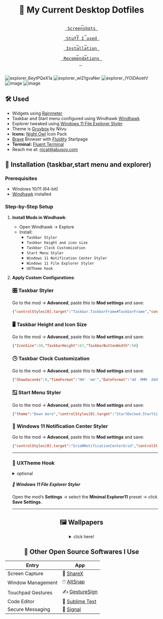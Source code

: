 <h1 align="center">🌾  My Current Desktop Dotfiles</h1>

<div align = center>

&ensp;[<kbd> <br> Screenshots <br> </kbd>](https://github.com/abusoww/dotfiles/edit/main/README.md#--my-current-desktop-dotfiles)&ensp;
&ensp;[<kbd> <br> Stuff I used <br> </kbd>](https://github.com/abusoww/dotfiles/edit/main/README.md#%EF%B8%8F-used)&ensp;
&ensp;[<kbd> <br> Installation <br> </kbd>](#Installation)&ensp;
&ensp;[<kbd> <br> Recomendations <br> </kbd>](#Recomendations)&ensp;
<br><br></div>



![explorer_6eytPQeX1a](https://github.com/user-attachments/assets/96da2325-6ca1-4b9b-bfc0-219b25abcdea)
![explorer_wl21gvaNer](https://github.com/user-attachments/assets/c6518e2c-24f8-43d3-916a-2ddd4e4cb851)
![explorer_IYOiDAoetV](https://github.com/user-attachments/assets/5f5e6624-aeb5-4720-8f97-c1bcbb745e9a)
![image](https://github.com/user-attachments/assets/dbe87dac-e2ba-4923-ad32-83e46f908a93)
![image](https://github.com/user-attachments/assets/c96b2e3a-3268-4656-9d10-a1e463fbfe2d)


## 🛠️ Used

- Widgets using [Rainmeter](https://www.rainmeter.net/)
- Taskbar and Start menu configured using Windhawk [Windhawk](https://windhawk.net/)
- Explorer tweaked using [Windows 11 File Explorer Styler](https://windhawk.net/mods/windows-11-file-explorer-styler)
- Theme is [Gruvbox](https://www.deviantart.com/niivu/art/Gruvbox-For-Windows-11-884680533) by Niivu
- **Icons:** [Night Owl](https://www.deviantart.com/niivu/art/Night-Owl-for-Windows-11-1111452963) Icon Pack
- [Brave](https://brave.com/) Browser with [Fluidity](https://github.com/prettycoffee/fluidity/) Startpage
- **Terminal:** [Fluent Terminal](https://github.com/felixse/FluentTerminal)
- Reach me at: [nicat@abusov.com](mailto:nicat@abusov.com)



## 🚀 Installation (taskbar,start menu and explorer)

### Prerequisites
- Windows 10/11 (64-bit)
- [Windhawk](https://windhawk.net/) installed

### Step-by-Step Setup

1. **Install Mods in Windhawk**:
   - Open Windhawk → Explore
   - Install:
     - `Taskbar Styler` 
     - `Taskbar height and icon size`
     - `Taskbar Clock Customization`
     - `Start Menu Styler`
     - `Windows 11 Notification Center Styler`
     - `Windows 11 File Explorer Styler`
     - `UXTheme hook`



2. **Apply Custom Configurations**:

    ### 🎛️ Taskbar Styler
    Go to the mod → **Advanced**, paste this to **Mod settings** and save:

    ```json
    {"controlStyles[0].target":"Taskbar.TaskbarFrame#TaskbarFrame","controlStyles[0].styles[0]":"Width=Auto","controlStyles[0].styles[1]":"HorizontalAlignment=Center","controlStyles[0].styles[2]":"Margin=150,0,150,0","controlStyles[1].target":"Taskbar.TaskbarFrame#TaskbarFrame > Grid#RootGrid","controlStyles[1].styles[0]":"Background:=<AcrylicBrush TintColor=\"#202020\" TintOpacity=\"0.6\" FallbackColor=\"#303030\" />","controlStyles[1].styles[1]":"Padding=2,0,2,0","controlStyles[1].styles[2]":"CornerRadius=12","controlStyles[1].styles[3]":"BorderBrush:=<SolidColorBrush Color=\"{ThemeResource SurfaceStrokeColorDefault}\" />","controlStyles[1].styles[4]":"Margin=4","controlStyles[1].styles[5]":"BorderThickness=2","controlStyles[2].target":"Rectangle#BackgroundFill","controlStyles[2].styles[0]":"Visibility=Collapsed","controlStyles[3].target":"Rectangle#BackgroundStroke","controlStyles[3].styles[0]":"Visibility=Collapsed","controlStyles[4].target":"Taskbar.AugmentedEntryPointButton#AugmentedEntryPointButton > Taskbar.TaskListButtonPanel#ExperienceToggleButtonRootPanel","controlStyles[4].styles[0]":"Margin=0","controlStyles[5].target":"Grid#SystemTrayFrameGrid","controlStyles[5].styles[0]":"Background:=<AcrylicBrush TintColor=\"#202020\" TintOpacity=\"0.6\" FallbackColor=\"#303030\" />","controlStyles[5].styles[1]":"Margin=0,15,18,15","controlStyles[5].styles[2]":"CornerRadius=12","controlStyles[5].styles[3]":"BorderThickness=12","controlStyles[5].styles[4]":"BackgroundSizing=InnerBorderEdge","controlStyles[5].styles[5]":"BorderBrush=#4e4a4d","controlStyles[5].styles[6]":"BorderThickness=1.5,1.5,1,1.5","controlStyles[6].target":"SystemTray.ChevronIconView","controlStyles[6].styles[0]":"Padding=0","controlStyles[7].target":"SystemTray.NotifyIconView#NotifyItemIcon","controlStyles[7].styles[0]":"Padding=0","controlStyles[8].target":"SystemTray.OmniButton","controlStyles[8].styles[0]":"Padding=0","controlStyles[9].target":"SystemTray.CopilotIcon","controlStyles[9].styles[0]":"Padding=0","controlStyles[10].target":"SystemTray.OmniButton#NotificationCenterButton > Grid > ContentPresenter > ItemsPresenter > StackPanel > ContentPresenter > systemtray:IconView#SystemTrayIcon > Grid","controlStyles[10].styles[0]":"Padding=4,0,4,0","controlStyles[11].target":"SystemTray.IconView#SystemTrayIcon > Grid#ContainerGrid > ContentPresenter#ContentPresenter > Grid#ContentGrid > SystemTray.TextIconContent > Grid#ContainerGrid","controlStyles[11].styles[0]":"Padding=0","controlStyles[12].target":"SystemTray.StackListView#IconStack > ItemsPresenter > StackPanel > ContentPresenter > SystemTray.IconView#SystemTrayIcon","controlStyles[12].styles[0]":"Padding=0","controlStyles[13].target":"SystemTray.Stack#ShowDesktopStack","controlStyles[13].styles[0]":"Margin=0,4,-20,4","controlStyles[14].target":"Taskbar.ExperienceToggleButton#LaunchListButton[AutomationProperties.AutomationId=StartButton]","controlStyles[14].styles[0]":"Visibility=True","controlStyles[15].target":"Windows.UI.Xaml.Controls.TextBlock#InnerTextBlock[Text=]","controlStyles[15].styles[0]":"Text=","controlStyles[16].target":"Grid#SystemTrayFrameGrid","controlStyles[16].styles[0]":"Visibility=True","controlStyles[17].target":"Taskbar.TaskListButtonPanel > Border#BackgroundElement","controlStyles[17].styles[0]":"Background:=<SolidColorBrush Color=\"#282828\" />","controlStyles[17].styles[1]":"CornerRadius=8","controlStyles[18].target":"Taskbar.TaskListLabeledButtonPanel > Border#BackgroundElement","controlStyles[18].styles[0]":"Background:=<SolidColorBrush Color=\"#282828\" />","controlStyles[18].styles[1]":"CornerRadius=8","controlStyles[19].target":"SystemTray.ChevronIconView","controlStyles[19].styles[0]":"MinWidth=20","controlStyles[20].target":"Windows.UI.Xaml.Controls.Grid#OverflowRootGrid","controlStyles[20].styles[0]":"Width=200","controlStyles[21].target":"SystemTray.DateTimeIconContent","controlStyles[21].styles[0]":"Foreground:","controlStyles[22].target":"Taskbar.TaskListLabeledButtonPanel@CommonStates > Rectangle#RunningIndicator","controlStyles[22].styles[0]":"Height=45","controlStyles[22].styles[1]":"RadiusX=8","controlStyles[22].styles[2]":"RadiusY=8","controlStyles[22].styles[3]":"StrokeThickness=2","controlStyles[22].styles[4]":"Stroke@InactivePointerOver:=<SolidColorBrush Color=\"{ThemeResource SystemAccentColorLight2}\" />","controlStyles[22].styles[5]":"Stroke@InactivePressed:=<SolidColorBrush Color=\"{ThemeResource SystemAccentColorLight3}\" />","controlStyles[22].styles[6]":"Stroke@ActiveNormal:=<SolidColorBrush Color=\"{ThemeResource SystemAccentColorLight2}\" />","controlStyles[22].styles[7]":"Stroke@ActivePointerOver:=<SolidColorBrush Color=\"{ThemeResource SystemAccentColorLight2}\" />","controlStyles[22].styles[8]":"Stroke@ActivePressed:=<SolidColorBrush Color=\"{ThemeResource SystemAccentColorLight3}\" />","controlStyles[22].styles[9]":"Stroke@InactiveNormal:=<LinearGradientBrush StartPoint=\"0.5,0\" EndPoint=\"0.5,1\"><GradientStop Offset=\"0\" Color=\"{ThemeResource SystemAccentColorLight2}\"/><GradientStop Offset=\"1\" Color=\"{ThemeResource SystemAccentColorDark2}\"/></LinearGradientBrush>","controlStyles[22].styles[10]":"Fill:=Transparent","controlStyles[22].styles[11]":"Width=46","controlStyles[23].target":"Windows.UI.Xaml.Controls.Grid#HoverFlyoutGrid > Windows.UI.Xaml.Controls.Border#HoverFlyoutBackground","controlStyles[23].styles[0]":"Fill:"}
    ```



    ### 🖥️ Taskbar Height and Icon Size
    Go to the mod → **Advanced**, paste this to **Mod settings** and save:

    ```json
    {"IconSize":30,"TaskbarHeight":67,"TaskbarButtonWidth":50}
    ```



    ### 🕒 Taskbar Clock Customization
    Go to the mod → **Advanced**, paste this to **Mod settings** and save:

    ```json
    {"ShowSeconds":0,"TimeFormat":"HH' 'mm'","DateFormat":"dd  MMM  ddd","WeekdayFormat":"dddd","TopLine":"","BottomLine":"%time%  |  %date% %newline% ","MiddleLine":"%weekday%","TooltipLine":"%web1_full%","Width":180,"Height":60,"TextSpacing":1,"WebContentsItems[0].Url":"https://feeds.bbci.co.uk/news/world/rss.xml","WebContentsItems[0].BlockStart":"<item>","WebContentsItems[0].Start":"<title><![CDATA[","WebContentsItems[0].End":"]]></title>","WebContentsItems[0].MaxLength":28,"WebContentsUpdateInterval":10,"TimeStyle.Visible":0,"TimeStyle.TextColor":"Black","TimeStyle.TextAlignment":"","TimeStyle.FontSize":0,"TimeStyle.FontFamily":"Anurati","TimeStyle.FontWeight":"SemiBold","TimeStyle.FontStyle":"Regular","TimeStyle.FontStretch":"","TimeStyle.CharacterSpacing":0,"DateStyle.TextColor":"White","DateStyle.TextAlignment":"","DateStyle.FontSize":12,"DateStyle.FontFamily":"Anurati","DateStyle.FontWeight":"SemiBold","DateStyle.FontStyle":"Regular","DateStyle.FontStretch":"","DateStyle.CharacterSpacing":1,"oldTaskbarOnWin11":0}
    ```



    ### 🪟 Start Menu Styler
    Go to the mod → **Advanced**, paste this to **Mod settings** and save:

    ```json
    {"theme":"Down Aero","controlStyles[0].target":"StartDocked.StartSizingFrame","controlStyles[0].styles[0]":"MaxHeight=750","controlStyles[1].target":"StartMenu.PinnedList","controlStyles[1].styles[0]":"Height=600"}
    ```




    ### 🔔 Windows 11 Notification Center Styler
    Go to the mod → **Advanced**, paste this to **Mod settings** and save:

    ```json
    {"controlStyles[0].target":"Grid#NotificationCenterGrid","controlStyles[0].styles[0]":"Background:=<AcrylicBrush TintColor=\"#000000\" TintOpacity=\"0.5\" FallbackColor=\"{ThemeResource SystemChromeLowColor}\" />","controlStyles[0].styles[1]":"CornerRadius=8","controlStyles[1].target":"Grid#CalendarCenterGrid","controlStyles[1].styles[0]":"Background:=<AcrylicBrush TintColor=\"#000000\" TintOpacity=\"0.5\" FallbackColor=\"{ThemeResource SystemChromeLowColor}\" />","controlStyles[1].styles[1]":"CornerRadius=8","controlStyles[2].target":"ScrollViewer#CalendarControlScrollViewer","controlStyles[2].styles[0]":"Background:=<AcrylicBrush Opacity=\"0\"/>","controlStyles[3].target":"Border#CalendarHeaderMinimizedOverlay","controlStyles[3].styles[0]":"Background:=<AcrylicBrush Opacity=\"0\"/>","controlStyles[4].target":"ActionCenter.FocusSessionControl#FocusSessionControl > Grid#FocusGrid","controlStyles[4].styles[0]":"Background:=<AcrylicBrush Opacity=\"0\"/>","controlStyles[5].target":"MenuFlyoutPresenter","controlStyles[5].styles[0]":"Background:=<AcrylicBrush TintColor=\"#000000\" TintOpacity=\"0.5\" FallbackColor=\"{ThemeResource SystemChromeLowColor}\" />","controlStyles[5].styles[1]":"CornerRadius=8","controlStyles[5].styles[2]":"Padding=2,4,2,4","controlStyles[6].target":"Border#JumpListRestyledAcrylic","controlStyles[6].styles[0]":"Background:=<AcrylicBrush TintColor=\"#000000\" TintOpacity=\"0.5\" FallbackColor=\"{ThemeResource SystemChromeLowColor}\" />","controlStyles[6].styles[1]":"CornerRadius=8","controlStyles[6].styles[2]":"Margin=-2,-2,-2,-2","controlStyles[7].target":"Grid#ControlCenterRegion","controlStyles[7].styles[0]":"Background:=<AcrylicBrush TintColor=\"#000000\" TintOpacity=\"0.5\" FallbackColor=\"{ThemeResource SystemChromeLowColor}\" />","controlStyles[7].styles[1]":"CornerRadius=8","controlStyles[8].target":"Windows.UI.Xaml.Controls.Grid#L1Grid > Border","controlStyles[8].styles[0]":"Background:=<SolidColorBrush Color=\"Transparent\"/>","controlStyles[9].target":"Windows.UI.Xaml.Controls.Grid#MediaTransportControlsRegion","controlStyles[9].styles[0]":"Background:=<AcrylicBrush TintColor=\"#000000\" TintOpacity=\"0.5\" FallbackColor=\"{ThemeResource SystemChromeLowColor}\" />","controlStyles[9].styles[1]":"CornerRadius=8","controlStyles[10].target":"Grid#MediaTransportControlsRoot","controlStyles[10].styles[0]":"Background:=<SolidColorBrush Color=\"Transparent\"/>","controlStyles[11].target":"ContentPresenter#PageContent","controlStyles[11].styles[0]":"Background:=<SolidColorBrush Color=\"Transparent\"/>","controlStyles[12].target":"ContentPresenter#PageContent > Grid > Border","controlStyles[12].styles[0]":"Background:=<SolidColorBrush Color=\"Transparent\"/>","controlStyles[13].target":"QuickActions.ControlCenter.AccessibleWindow#PageWindow > ContentPresenter > Grid#FullScreenPageRoot","controlStyles[13].styles[0]":"Background:=<SolidColorBrush Color=\"Transparent\"/>","controlStyles[14].target":"QuickActions.ControlCenter.AccessibleWindow#PageWindow > ContentPresenter > Grid#FullScreenPageRoot > ContentPresenter#PageHeader","controlStyles[14].styles[0]":"Background:=<SolidColorBrush Color=\"Transparent\"/>","controlStyles[15].target":"ScrollViewer#ListContent","controlStyles[15].styles[0]":"Background:=<SolidColorBrush Color=\"Transparent\"/>","controlStyles[16].target":"ActionCenter.FlexibleToastView#FlexibleNormalToastView","controlStyles[16].styles[0]":"Background:=<SolidColorBrush Color=\"Transparent\"/>","controlStyles[17].target":"Border#ToastBackgroundBorder2","controlStyles[17].styles[0]":"Background:=<AcrylicBrush TintColor=\"#000000\" TintOpacity=\"0.5\" FallbackColor=\"{ThemeResource SystemChromeLowColor}\" />","controlStyles[17].styles[1]":"CornerRadius=8","controlStyles[18].target":"JumpViewUI.SystemItemListViewItem > Grid#LayoutRoot > Border#BackgroundBorder","controlStyles[18].styles[0]":"FocusVisualPrimaryThickness=0,0,0,0","controlStyles[18].styles[1]":"FocusVisualSecondaryThickness=0,0,0,0","controlStyles[19].target":"JumpViewUI.JumpListListViewItem > Grid#LayoutRoot > Border#BackgroundBorder","controlStyles[19].styles[0]":"FocusVisualPrimaryThickness=0,0,0,0","controlStyles[20].target":"ActionCenter.FlexibleItemView","controlStyles[20].styles[0]":"CornerRadius=8","controlStyles[0].styles[2]":"BorderBrush:=<SolidColorBrush Color=\"{ThemeResource SurfaceStrokeColorDefault}\" />","controlStyles[1].styles[2]":"BorderBrush:=<SolidColorBrush Color=\"{ThemeResource SurfaceStrokeColorDefault}\" />","controlStyles[5].styles[3]":"BorderBrush:=<SolidColorBrush Color=\"{ThemeResource SurfaceStrokeColorDefault}\" />","controlStyles[6].styles[3]":"BorderBrush:=<SolidColorBrush Color=\"{ThemeResource SurfaceStrokeColorDefault}\" />","controlStyles[7].styles[2]":"BorderBrush:=<SolidColorBrush Color=\"{ThemeResource SurfaceStrokeColorDefault}\" />","controlStyles[9].styles[2]":"BorderBrush:=<SolidColorBrush Color=\"{ThemeResource SurfaceStrokeColorDefault}\" />","controlStyles[17].styles[2]":"BorderBrush:=<SolidColorBrush Color=\"{ThemeResource SurfaceStrokeColorDefault}\" />","theme":"","controlStyles[1].styles[3]":"Shadow:=","controlStyles[0].styles[3]":"Shadow:=","controlStyles[5].styles[4]":"Shadow:=","controlStyles[6].styles[4]":"Shadow:=","controlStyles[7].styles[3]":"Shadow:=","controlStyles[9].styles[3]":"Shadow:=","controlStyles[17].styles[3]":"Shadow:=","resourceVariables[0].variableKey":"","resourceVariables[0].value":"","controlStyles[21].target":"Windows.UI.Xaml.Controls.Grid#SuggestionUIGrid","controlStyles[21].styles[0]":"Background:=<AcrylicBrush TintColor=\"Black\" TintLuminosityOpacity=\"0.12\" TintOpacity=\"0\" Opacity=\"1\" FallbackColor=\"#70262626\"/>"}
    ```

    ---


    ### 🎨 UXTheme Hook
      <details>
      <summary>optional</summary>

      * **Open the WinHawk app and turn on **UXTheme Hook**  
        💡 This patcher allows non-Microsoft themes to be used on Windows..

      * **Download the theme ZIP file**  
        Download the Gruvbox theme ZIP file → Right-click → Extract All…

      * **Copy the `gruvbox` folder**  
        Find the extracted gruvbox folder and copy it to:
        ```
        C:\Windows\Resources\Themes\
        ```


      * **Apply the theme**  
        Go to Settings > Personalization > Themes, select your Gruvbox theme, and apply!

      </details>


    ##### 📂 Windows 11 File Explorer Styler
    Open the mod’s **Settings** → select the **Minimal Explorer11** preset → click **Save Settings**.

    ---



<div align = center>

## 🖼️ Wallpapers

<details>
<summary>click here!</summary>

| Column 1 | Column 2 | Column 3 |
|---------|---------|---------|
| ![3d-model.jpg](https://raw.githubusercontent.com/orangci/walls-catppuccin-mocha/master/3d-model.jpg) | ![abandoned-trainstation.jpg](https://raw.githubusercontent.com/orangci/walls-catppuccin-mocha/master/abandoned-trainstation.jpg) | ![abstract-swirls.jpg](https://raw.githubusercontent.com/orangci/walls-catppuccin-mocha/master/abstract-swirls.jpg) | 
| ![artificial-valley.jpg](https://raw.githubusercontent.com/orangci/walls-catppuccin-mocha/master/artificial-valley.jpg) | ![atlantis.jpg](https://raw.githubusercontent.com/orangci/walls-catppuccin-mocha/master/atlantis.jpg) | ![bars.jpg](https://raw.githubusercontent.com/orangci/walls-catppuccin-mocha/master/bars.jpg) | 
| ![beach.jpg](https://raw.githubusercontent.com/orangci/walls-catppuccin-mocha/master/beach.jpg) | ![beach-path.jpg](https://raw.githubusercontent.com/orangci/walls-catppuccin-mocha/master/beach-path.jpg) | ![berries-1.jpg](https://raw.githubusercontent.com/orangci/walls-catppuccin-mocha/master/berries-1.jpg) | 


<div align="center">

| [Full Collection](https://github.com/abusoww/dotfiles/wallpapers/) |
|-------------------------------------------------------------------|

</div>

</details>





## 🚀 Other Open Source Softwares I Use

| Entry                   | App                                                                 |
|-------------------------|---------------------------------------------------------------------|
| Screen Capture          | 📸 [ShareX](https://getsharex.com/)                               |
| Window Management       | 🖱️ [AltSnap](https://github.com/RamonUnch/AltSnap)               |
| Touchpad Gestures       | ✍️ [GestureSign](https://www.softpedia.com/get/System/OS-Enhancements/GestureSign.shtml) |
| Code Editor             | 📝 [Sublime Text](https://www.sublimetext.com/)                   |
| Secure Messaging        | 📱 [Signal](https://signal.org/)                                 |
